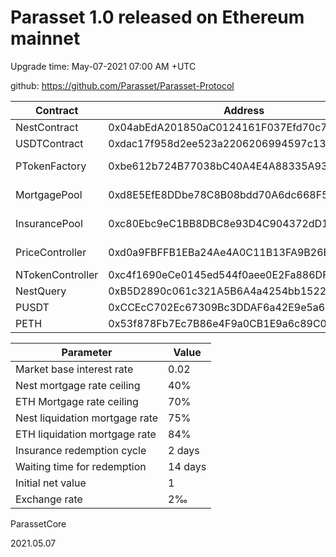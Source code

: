 # Parasset 1.0 released on Ethereum mainnet

Upgrade time: May-07-2021 07:00 AM +UTC

github: https://github.com/Parasset/Parasset-Protocol

Contract | Address | Description
---|---|---
NestContract | 0x04abEdA201850aC0124161F037Efd70c74ddC74C | NEST Token
USDTContract | 0xdac17f958d2ee523a2206206994597c13d831ec7 | USDT Token
PTokenFactory | 0xbe612b724B77038bC40A4E4A88335A93A9aA445B | P Asset Factory Contract
MortgagePool | 0xd8E5EfE8DDbe78C8B08bdd70A6dc668F54a6C01c | Mortgage pool contract
InsurancePool | 0xc80Ebc9eC1BB8DBC8e93D4C904372dD19786dc9C | Insurance pool contract
PriceController | 0xd0a9FBFFB1EBa24Ae4A0C11B13FA9B26BF019548 | Price call contract
NTokenController | 0xc4f1690eCe0145ed544f0aee0E2Fa886DFD66B62 | NTokenController
NestQuery | 0xB5D2890c061c321A5B6A4a4254bb1522425BAF0A | NEST Oracle
PUSDT | 0xCCEcC702Ec67309Bc3DDAF6a42E9e5a6b8Da58f0 | PUSDT
PETH | 0x53f878Fb7Ec7B86e4F9a0CB1E9a6c89C0555FbbD | PETH


Parameter | Value
---|---
Market base interest rate | 0.02
Nest mortgage rate ceiling | 40%
ETH Mortgage rate ceiling | 70%
Nest liquidation mortgage rate | 75%
ETH liquidation mortgage rate | 84%
Insurance redemption cycle | 2 days
Waiting time for redemption | 14 days
Initial net value | 1
Exchange rate | 2‰

ParassetCore

2021.05.07
